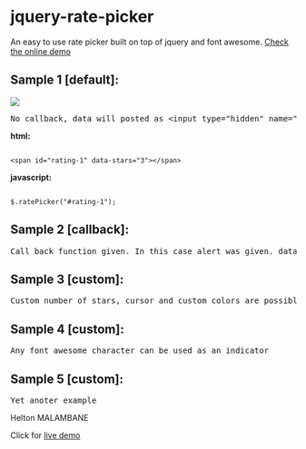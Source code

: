 # jquery-rate-picker
An easy to use rate picker built on top of jquery and font awesome.  <a href="http://helton.malambane.com/js/jquery-rate-picker" target="_blank">Check the online demo</a>

<h2> Sample 1 [default]: <span id="rating-1" data-stars="3"></span></h2>
<img src="http://helton.malambane.com/js/jquery-rate-picker/img/sample3.png" />
<p> <pre>No callback, data will posted as &lt;input type="hidden" name="rating-1" /&gt;</pre> </p>

<b>html:</b>
<p>
<code>
&lt;span id="rating-1" data-stars="3"&gt;&lt;/span&gt;
</code></p>

<b>javascript:</b>
<p>
<code>
$.ratePicker("#rating-1");
</code>
</p>

<h2> Sample 2 [callback]: <span id="rating-2" data-stars="4"></span></h2>
<p> <pre>Call back function given. In this case alert was given. data will still be posted as &lt;input type="hidden" name="rating-2" /&gt;</pre> </p>

<h2> Sample 3 [custom]: <span id="rating-3" data-stars="6"></span></h2>
<p> <pre>Custom number of stars, cursor and custom colors are possible</pre> </p>

<h2> Sample 4 [custom]: <span id="rating-4" data-stars="6"></span></h2>
<p> <pre>Any font awesome character can be used as an indicator</pre> </p>
<h2> Sample 5 [custom]: <span id="rating-5" data-stars="2"></span></h2>
<p> <pre>Yet anoter example</pre> </p>
<p><i class="fa fa-smile-o"></i> Helton MALAMBANE</p>

Click for <a href="http://helton.malambane.com/js/jquery-rate-picker" target="_blank">live demo</a>
